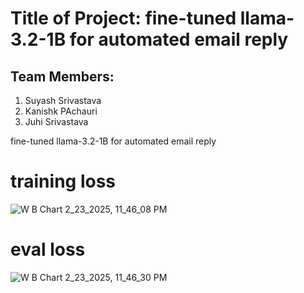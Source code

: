 # Title of Project: fine-tuned llama-3.2-1B for automated email reply 

## Team Members:
1. Suyash Srivastava
2. Kanishk PAchauri
3. Juhi Srivastava



fine-tuned llama-3.2-1B for automated email reply

# training loss 
![W B Chart 2_23_2025, 11_46_08 PM](https://github.com/user-attachments/assets/cfebc4ed-0098-4886-b4bb-56523ccd40d1)


# eval loss 

![W B Chart 2_23_2025, 11_46_30 PM](https://github.com/user-attachments/assets/2a393b1e-3a2e-4e58-93fb-d58435aca49c)
